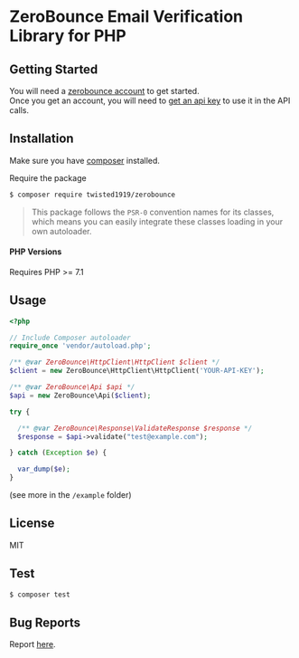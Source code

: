 # ZeroBounce Email Verification Library for PHP

## Getting Started  
You will need a [zerobounce account](https://www.zerobounce.net) to get started.  
Once you get an account, you will need to [get an api key](https://www.zerobounce.net/members/apikey/) 
to use it in the API calls.  

## Installation

Make sure you have [composer](https://getcomposer.org) installed.

Require the package

```bash
$ composer require twisted1919/zerobounce
```

> This package follows the `PSR-0` convention names for its classes, which means you can easily integrate these classes loading in your own autoloader.

#### PHP Versions

Requires PHP >= 7.1  

## Usage

```php
<?php

// Include Composer autoloader
require_once 'vendor/autoload.php';

/** @var ZeroBounce\HttpClient\HttpClient $client */
$client = new ZeroBounce\HttpClient\HttpClient('YOUR-API-KEY');

/** @var ZeroBounce\Api $api */
$api = new ZeroBounce\Api($client);

try {

  /** @var ZeroBounce\Response\ValidateResponse $response */
  $response = $api->validate("test@example.com");

} catch (Exception $e) {

  var_dump($e);
}
```  
(see more in the `/example` folder)  

## License
MIT

## Test  
```bash
$ composer test
``` 

## Bug Reports
Report [here](https://github.com/twisted1919/zerobounce-php/issues).
